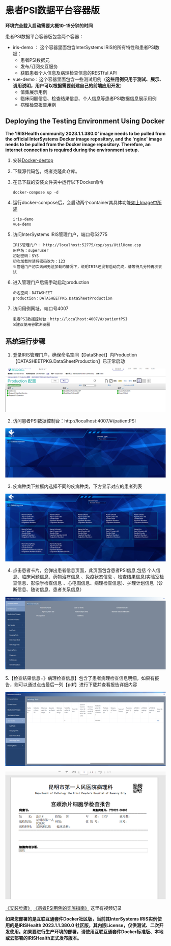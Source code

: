 # 患者PSI数据平台容器版


 **环境完全载入启动需要大概10-15分钟的时间** 

患者PSI数据平台容器版包含两个容器：

+ iris-demo ： 这个容器里面包含InterSystems IRIS的所有特性和患者PSI数据：
  + 患者PSI数据元
  + 发布/订阅交互服务
  + 获取患者个人信息及病理检查信息的RESTful API
+ vue-demo：这个容器里面包含一些测试用例（**这些用例只用于测试、展示、调用说明，用户可以根据需要创建自己的前端应用开发**）
  + 值集展示用例
  + 临床问题信息、检查结果信息、个人信息等患者PSI数据信息展示用例
  + 病理检查报告用例

## Deploying the Testing Environment Using Docker

**The 'IRISHealth community 2023.1.1.380.0' image needs to be pulled from the official InterSystems Docker image repository, and the 'nginx' image needs to be pulled from the Docker image repository. Therefore, an internet connection is required during the environment setup.**
1. 安装[Docker-destop](https://www.docker.com/products/docker-desktop)

2. 下载源代码包，或者克隆此仓库。

3. 在已下载的安装文件夹中运行以下Docker命令

   ```shell
   docker-compose up -d
   ```

4. 运行docker-compose后，会启动两个container其具体功能[如上Image中所述](#互联互通套件容器版包含两个Image：)

   ```shell
   iris-demo
   vue-demo
   ```

5. 访问InterSystems IRIS管理门户，端口号52775

   ```shell
   IRIS管理门户： http://localhost:52775/csp/sys/UtilHome.csp
   用户名：superuser
   初始密码：SYS
   初次加载时请将密码改为：123
   ※管理门户初次访问无法加载的情况下，说明IRIS还没有启动完成，请等待几分钟再次尝试
   
   ```
6. 进入管理门户后需手动启动production
   ```shell
   命名空间：DATASHEET
   production：DATASHEETPKG.DataSheetProduction
   ```
7. 访问用例网址，端口号4007

   ```shell
   患者PSI数据控制台：http://localhost:4007/#/patientPSI
   ※建议使用谷歌浏览器
   ```
   
## 系统运行步骤
1. 登录IRIS管理门户，确保命名空间【DataSheet】内Production【DATASHEETPKG.DataSheetProduction】已正常启动

![Alt text](/image/iris.png)

2. 访问患者PSI数据控制台：http://localhost:4007/#/patientPSI

![Alt text](/image/psi-init.png)

3. 疾病种类下拉框内选择不同的疾病种类，下方显示对应的患者列表

![Alt text](/image/psi-patient.png)

4. 点击患者卡片，会弹出患者信息页面，此页面包含患者PSI信息,包括
个人信息、临床问题信息、药物治疗信息 、免疫状态信息 、检查结果信息(实验室检查信息、影像学检查信息 、心电图信息、病理检查信息)、护理计划信息（诊断信息、随访信息、患者关系信息）

![Alt text](/image/patient-info.png)

5.【检查结果信息=》病理检查信息】包含了患者病理检查信息明细，如果有报告，则可以通过点击最后一列【pdf】进行下载并查看报告详细内容

![Alt text](/image/pliex.png)

![Alt text](/image/report.png)

[《安装步骤》]()
[《患者PSI用例的实施指南》](https://github.com/DaoChangMedical/Patient-PSI-Data/assets/157679162/bd7adc07-6eee-49a9-a12b-51603e64ae55) 这里有视频记录


**如果您部署的是互联互通套件Docker社区版，当前其InterSystems IRIS实例使用的是IRISHealth 2023.1.1.380.0 社区版，其内嵌License，仅供测试、二次开发使用。如果要进行生产环境的部署，请使用互联互通套件Docker标准版、本地或云部署的IRISHealth正式发布版本。**

